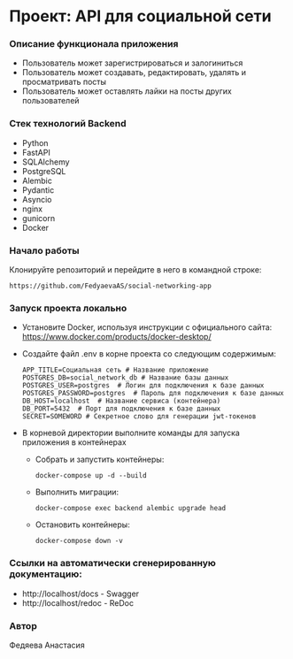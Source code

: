 # Проект: API для социальной сети

### Описание функционала приложения
* Пользователь может зарегистрироваться и залогиниться
* Пользователь может создавать, редактировать, удалять и просматривать посты
* Пользователь может оставлять лайки на посты других пользователей

### Стек технологий Backend
- Python
- FastAPI
- SQLAlchemy
- PostgreSQL
- Alembic
- Pydantic
- Asyncio
- nginx
- gunicorn
- Docker

### Начало работы
Клонируйте репозиторий и перейдите в него в командной строке:
```
https://github.com/FedyaevaAS/social-networking-app
```
### Запуск проекта локально
- Установите Docker, используя инструкции с официального сайта:
https://www.docker.com/products/docker-desktop/
- Создайте файл .env в корне проекта со следующим содержимым:
    ```
    APP_TITLE=Социальная сеть # Название приложение
    POSTGRES_DB=social_network_db # Название базы данных
    POSTGRES_USER=postgres  # Логин для подключения к базе данных
    POSTGRES_PASSWORD=postgres  # Пароль для подключения к базе данных
    DB_HOST=localhost  # Название сервиса (контейнера)
    DB_PORT=5432  # Порт для подключения к базе данных
    SECRET=SOMEWORD # Cекретное слово для генерации jwt-токенов
    ```
- В корневой директории выполните команды для запуска приложения в контейнерах

    - Собрать и запустить контейнеры:
        ```
        docker-compose up -d --build
        ```
    - Выполнить миграции:
        ```
        docker-compose exec backend alembic upgrade head
        ```
    - Остановить контейнеры:
        ```
        docker-compose down -v 
        ```
### Ссылки на автоматически сгенерированную документацию:
- http://localhost/docs - Swagger
- http://localhost/redoc - ReDoc
### Автор
Федяева Анастасия
